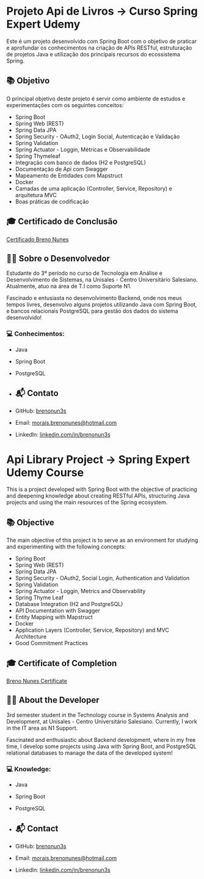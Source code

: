 # Projeto Api de Livros -> Curso Spring Expert Udemy

Este é um projeto desenvolvido com Spring Boot com o objetivo de praticar e aprofundar os conhecimentos na criação de APIs RESTful, estruturação de projetos Java e utilização dos principais recursos do ecossistema Spring.

## 📚 Objetivo

O principal objetivo deste projeto é servir como ambiente de estudos e experimentações com os seguintes conceitos:

- Spring Boot
- Spring Web (REST)
- Spring Data JPA
- Spring Security - OAuth2, Login Social, Autenticação e Validação
- Spring Validation
- Spring Actuator - Loggin, Métricas e Observabilidade
- Spring Thymeleaf
- Integração com banco de dados (H2 e PostgreSQL)
- Documentação de Api com Swagger
- Mapeamento de Entidades com Mapstruct
- Docker
- Camadas de uma aplicação (Controller, Service, Repository) e arquitetura MVC
- Boas práticas de codificação

## 🎓 Certificado de Conclusão

[Certificado Breno Nunes](https://www.udemy.com/certificate/UC-64d3e727-eed1-4be6-9ec2-2728b0bb76ed/)

## 👨‍💻 Sobre o Desenvolvedor

Estudante do 3º período no curso de Tecnologia em Análise e Desenvolvimento de Sistemas, na Unisales - Centro Universitário Salesiano. Atualmente, atuo na área de T.I como Suporte N1.

Fascinado e entusiasta no desenvolvimento Backend, onde nos meus tempos livres, desenvolvo alguns projetos utilizando Java com Spring Boot, e bancos relacionais PostgreSQL para gestão dos dados do sistema desenvolvido!

### 💻 Conhecimentos:
- Java
- Spring Boot
- PostgreSQL

- ## 📬 Contato

- GitHub: [brenonun3s](https://github.com/brenonun3s)
- Email: [morais.brenonunes@hotmail.com](mailto:morais.brenonunes@hotmail.com)
- LinkedIn: [linkedin.com/in/brenonun3s](https://www.linkedin.com/in/brenonun3s/)

# Api Library Project -> Spring Expert Udemy Course

This is a project developed with Spring Boot with the objective of practicing and deepening knowledge about creating RESTful APIs, structuring Java projects and using the main resources of the Spring ecosystem.

## 📚 Objective

The main objective of this project is to serve as an environment for studying and experimenting with the following concepts:

- Spring Boot
- Spring Web (REST)
- Spring Data JPA
- Spring Security - OAuth2, Social Login, Authentication and Validation
- Spring Validation
- Spring Actuator - Loggin, Metrics and Observability
- Spring Thyme Leaf
- Database Integration (H2 and PostgreSQL)
- API Documentation with Swagger
- Entity Mapping with Mapstruct
- Docker
- Application Layers (Controller, Service, Repository) and MVC Architecture
- Good Commitment Practices

## 🎓 Certificate of Completion

[Breno Nunes Certificate](https://www.udemy.com/certificate/UC-64d3e727-eed1-4be6-9ec2-2728b0bb76ed/)

## 👨‍💻 About the Developer

3rd semester student in the Technology course in Systems Analysis and Development, at Unisales - Centro Universitário Salesiano. Currently, I work in the IT area as N1 Support.

Fascinated and enthusiastic about Backend development, where in my free time, I develop some projects using Java with Spring Boot, and PostgreSQL relational databases to manage the data of the developed system!

### 💻 Knowledge:
- Java
- Spring Boot
- PostgreSQL

- ## 📬 Contact

- GitHub: [brenonun3s](https://github.com/brenonun3s)
- Email: [morais.brenonunes@hotmail.com](mailto:morais.brenonunes@hotmail.com)
- LinkedIn: [linkedin.com/in/brenonun3s](https://www.linkedin.com/in/brenonun3s/)
